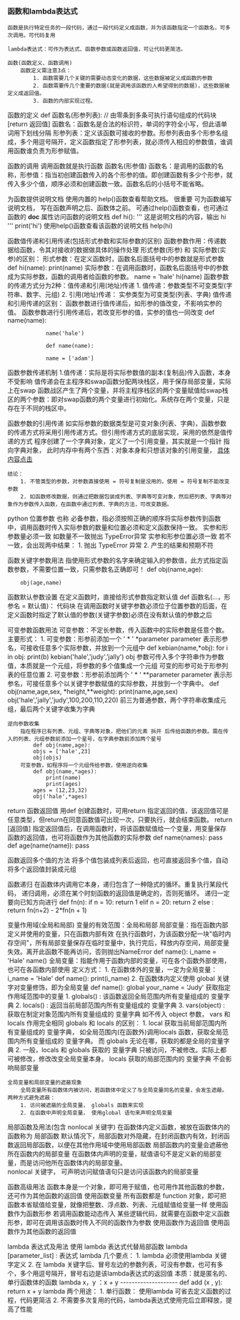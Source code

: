 ### 函数和lambda表达式

	函数是执行特定任务的一段代码，通过一段代码定义成函数，并为该函数指定一个函数名，可多次调用。可代码复用

	lambda表达式：可作为表达式、函数参数或函数返回值，可让代码更简洁。
	
	函数(函数定义、函数调用)
		函数定义需注意3点：
			1. 函数需要几个关键的需要动态变化的数据，这些数据被定义成函数的参数
			2. 函数需要传几个重要的数据(就是调用该函数的人希望得到的数据)，这些数据被定义成返回值。 
			3. 函数的内部实现过程。
	
函数的定义
	def 函数名(形参列表):
		// 由零条到多条可执行语句组成的代码块
		[return 返回值]
			函数名：函数名是合法的标识符，单词的字符全小写，但此语单词用下划线分隔
			形参列表：定义该函数可接收的参数。形参列表由多个形参名组成，多个用逗号隔开，定义函数指定了形参列表，就必须传入相应的参数值，谁调用函数谁负责为形参赋值。
			
函数的调用
	调用函数就是执行函数
		函数名(形参值)
		函数名：是调用的函数的名称，形参值：指当初创建函数传入的各个形参的值。即创建函数有多少个形参，就传入多少个值，顺序必须和创建函数一致。函数名后的小括号不能省略。

为函数提供说明文档
	使用内置的 help()函数查看帮助文档。 很重要
		可为函数编写说明文档， 写在函数声明之后、函数体之前。
		可通过help()函数查看，也可通过函数的 __doc__ 属性访问函数的说明文档
			def hi():
				'''
					这是说明文档的内容，输出 hi
				'''
				print('hi')
		使用help()函数查看该函数的说明文档
			help(hi)

函数值传递和引用传递(包括形式参数和实际参数的区别)
	函数参数作用：传递数据给函数，令其对接收的数据做具体的操作处理
		形式参数(形参) 和 实际参数(实参)的区别：
			形式参数：在定义函数时，函数名后面括号中的参数就是形式参数
				def hi(name):
					print(name)
			实际参数：在调用函数时，函数名后面括号中的参数成为实际参数，函数的调用者给函数的参数。
				name = 'hale'
				hi(name)
	函数参数的传递方式分为2种：值传递和引用(地址)传递
		1. 值传递：参数类型不可变类型(字符串、数字、元组)
		2. 引用(地址)传递： 实参类型为可变类型(列表、字典)
		值传递和引用传递的区别：
			函数参数进行值传递后，如形参的值改变，不影响实参的值。
			函数参数进行引用传递后，若改变形参的值，实参的值也一同改变
				def name(name):
					
				name('hale')

				def name(name):

				name = ['adam']

函数参数传递机制
	1.值传递：实际是将实际参数值的副本(复制品)传入函数，本身不受影响
		值传递会在主程序和swap函数分配两块栈区，用于保存局部变量，实际上在swap 函数战区产生了两个变量，并将主程序栈区的两个变量赋值给swap栈区的两个参数：即对swap函数的两个变量进行初始化。系统存在两个变量，只是存在于不同的栈区中。

函数参数的引用传递
	如实际参数的数据类型是可变对象(列表、字典)，函数参数的传递方式将采用引用传递方式。但引用传递方式的底层实现，采用的依然是值传递的方式
	程序创建了一个字典对象，定义了一个引用变量，其实就是一个指针 指向字典对象， 此时内存中有两个东西：对象本身和只想该对象的引用变量，
	[具体内容点击](http://c.biancheng.net/view/2258.html)
	
	结论：
		1. 不管类型的参数，对参数直接使用 = 符号复制是没用的，使用 = 符号复制不能改变参数
		2. 如函数修改数据，则通过把数据包装成列表、字典等可变对象，然后把列表、字典等对象作为参数传入函数，在函数中通过列表、字典的方法，可改变数据。

python 位置参数
	也称 必备参数，指必须按照正确的顺序将实际参数传到函数中，调用函数时传入实际参数的数量和位置必须和定义函数保持一致。
	实参和形参数量必须一致
		如数量不一致抛出 TypeError异常
	实参和形参位置必须一致
		若不一致，会出现两中结果：
			1. 抛出 TypeError 异常
			2. 产生的结果和预期不符

函数关键字参数用法
	指使用形式参数的名字来确定输入的参数值，此方式指定函数参数，不需要位置一致，只需参数名正确即可！
		def obj(name,age):

		obj(age,name)

函数默认参数设置
	在定义函数时，直接给形式参数指定默认值
		def 函数名(...，形参名 = 默认值)：
			代码块
	在调用函数时关键字参数必须位于位置参数的后面，在定义函数时指定了默认值的参数(关键字参数)必须在没有默认值的参数之后

可变参数函数用法
	可变参数：不定长参数，传入函数中的实际参数是任意个数。主要形式：
		1. 可变参数：形参前添加一个 ' * '
			*parameter
				parameter 表示形参名，可接收任意多个实际参数，并放到一个元组中
			def kebian(name,*obj):
				for i in obj:
					print(b)
			kebian('hale','judy','jally')
			obj 参数可传入多个字符串作为参数值，本质就是一个元组，将参数的多个值集成一个元组
			可变的形参可处于形参列表的任意位置
		2. 可变参数：形参前添加两个 ' * '
			**parameter
				parameter 表示形参名，可接任意多个以关键字参数赋值的实际参数，并放到一个字典中。
			def obj(name,age,sex, *height,**weight):
				print(name,age,sex)
			obj('hale','jally','judy',100,200,110,220)
				前三为普通参数，两个字符串收集成元组，最后两个关键字收集为字典
			
	逆向参数收集
		指在程序已有列表、元组、字典等对象，把他们的元素 拆开 后传给函数的参数。需在传入的列表、元组参数前添加一个星号，在字典参数前添加两个星号
			def obj(name,age):
			objs = ['hale',23]
			obj(objs)
		可变参数，如程序将一个元组传给参数，使用逆向收集
			def obj(name,*ages):
				print(name)
				print(ages)
			ages = (12,23,32)
			obj('hale',*ages)
	
return 函数返回值
	用def 创建函数时，可用return 指定返回的值，该返回值可是任意类型，但return在同意函数值可出现一次，只要执行，就会结束函数。
		return [返回值]
			指定返回值后，在调用函数时，将该函数赋值给一个变量，用变量保存函数的返回值，也可将函数作为其他函数的实际参数
		def name(names):
			pass
		def age(name(name)):
			pass

函数返回多个值的方法
	将多个值包装成列表后返回，也可直接返回多个值，自动将多个返回值封装成元组

函数递归
	在函数体内调用它本身，递归包含了一种隐式的循环。重复执行某段代码，
	递归调用，必须在某个时刻函数的返回值是确定的，否则死循环。 递归一定要向已知方向进行
		def fn(n):
			if n = 10:
				return 1
			elif n = 20:
				return 2
			else :
				return fn(n+2) - 2*fn(n + 1)

变量作用域(全局和局部)
	变量的有效范围：全局和局部
		局部变量：指在函数内部定义并使用的变量，只在函数内部有效
			在执行函数时，为该函数分配一块"临时内存空间"，所有局部变量保存在临时变量中，执行完后，释放内存空间，局部变量失效。离开此函数不能再访问，否则抛出NameError
			def name():
				i_name = 'Hale'
			name()
		全局变量：指能作用于函数内部的变量，可在各个函数外部使用，也可在各函数内部使用
			定义方式：
				1. 在函数体外的变量，一定为全局变量：
					i_name = 'Hale'
					def name():
						print(i_name)
				2. 在函数体内定义使用 global 关键字对变量修饰，即为全局变量
					def name():
						global your_name = 'Judy'
	获取指定作用域范围中的变量
		1. globals() : 该函数返回全局范围内所有变量组成的 变量字典
		2. locals() : 返回当前局部范围内所有变量组成的 变量字典
		3. vars(object) : 获取在制定对象范围内所有变量组成的 变量字典 如不传入 object 参数， vars 和 locals 作用完全相同
	globals 和 locals 的区别：
		1. local 获取当前局部范围内所有变量组成的 变量字典， 如全局范围内(在函数外)调用locals 函数，获取全局范围内所有变量组成的 变量字典。 而 globals 无论在哪，获取的都是全局的变量字典
		2. 一般，locals 和 globals 获取的 变量字典 只被访问，不被修改。实际上都可被修改，修改改变全局变量本身。 locals 获取的局部范围内的 变量字典 不会影响局部变量
	
	全局变量和局部变量的遮蔽现象
		全局变量所有函数体内被访问，若函数体中定义了与全局变量同名的变量，会发生遮蔽。
	两种方式避免遮蔽：
		1. 访问被遮蔽的全局变量， globals 函数来实现
		2. 在函数中声明全局变量， 使用global 语句来声明全局变量
	
局部函数及用法(包含 nonlocal 关键字)
	在函数体内定义函数，被放在函数体内的函数称为 局部函数
		默认情况下，局部函数对外隐藏，在封闭函数内有效，封闭函数返回局部函数，以便在其他作用域中使用局部函数
		局部函数内的变量会遮蔽他所在函数内的局部变量
		在函数体内声明的变量，赋值语句不是定义新的局部变量，而是访问他所在函数体内的局部变量。  
		nonlocal 关键字， 可声明访问赋值语句只是访问该函数内的局部变量

函数高级用法
	函数本身是一个对象，即可用于赋值，也可用作其他函数的参数，还可作为其他函数的返回值
	使用函数变量
		所有函数都是 function 对象，即可把函数本省赋值给变量，就像把整数、浮点数、列表、元组赋值给变量一样
	使用函数作为函数形参
		若调用函数能动态传入 某些逻辑代码，就需要在函数中定义函数形参，即可在调用该函数时传入不同的函数作为参数
	使用函数作为返回值
		使用函数作为其他函数的返回值

lambda 表达式及用法
	使用 lambda 表达式代替局部函数
		lambda [parameter_list] : 表达式
			lambda 几个要点：
				1. lambda 必须使用lambda 关键字定义
				2. 在 lambda 关键字后、冒号左边的参数列表，可没有参数，也可有多个，多个用逗号隔开，冒号右边是该lambda表达式的返回值
				本质：就是匿名的、单行函数体的函数
					lambda x，y ：x + y 
					--------------------
					def add (x , y):
						return x + y
		lambda 两个用途：
			1. 单行函数： 使用lambda 可省去定义函数的过程，代码更简洁
			2. 不需要多次复用的代码，lambda表达式使用完后立即释放，提高了性能

















